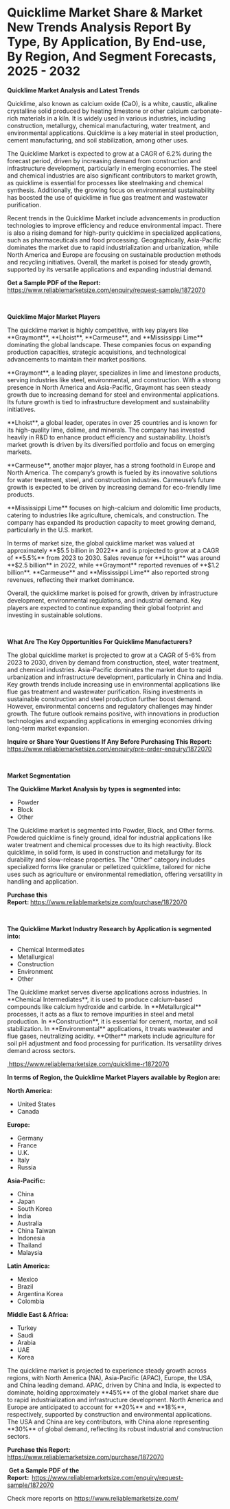 <p><h1>Quicklime Market Share & Market New Trends Analysis Report By Type, By Application, By End-use, By Region, And Segment Forecasts, 2025 - 2032</h1></p><p><strong>Quicklime Market Analysis and Latest Trends</strong></p>
<p><p>Quicklime, also known as calcium oxide (CaO), is a white, caustic, alkaline crystalline solid produced by heating limestone or other calcium carbonate-rich materials in a kiln. It is widely used in various industries, including construction, metallurgy, chemical manufacturing, water treatment, and environmental applications. Quicklime is a key material in steel production, cement manufacturing, and soil stabilization, among other uses.</p><p>The Quicklime Market is expected to grow at a CAGR of 6.2% during the forecast period, driven by increasing demand from construction and infrastructure development, particularly in emerging economies. The steel and chemical industries are also significant contributors to market growth, as quicklime is essential for processes like steelmaking and chemical synthesis. Additionally, the growing focus on environmental sustainability has boosted the use of quicklime in flue gas treatment and wastewater purification.</p><p>Recent trends in the Quicklime Market include advancements in production technologies to improve efficiency and reduce environmental impact. There is also a rising demand for high-purity quicklime in specialized applications, such as pharmaceuticals and food processing. Geographically, Asia-Pacific dominates the market due to rapid industrialization and urbanization, while North America and Europe are focusing on sustainable production methods and recycling initiatives. Overall, the market is poised for steady growth, supported by its versatile applications and expanding industrial demand.</p></p>
<p><strong>Get a Sample PDF of the Report:&nbsp;</strong> <a href="https://www.reliablemarketsize.com/enquiry/request-sample/1872070?utm_campaign=1197&utm_medium=2&utm_source=Github&utm_content=ia&utm_term=25012025&utm_id=quicklime">https://www.reliablemarketsize.com/enquiry/request-sample/1872070</a></p>
<p>&nbsp;</p>
<p><strong>Quicklime Major Market Players</strong></p>
<p><p>The quicklime market is highly competitive, with key players like **Graymont**, **Lhoist**, **Carmeuse**, and **Mississippi Lime** dominating the global landscape. These companies focus on expanding production capacities, strategic acquisitions, and technological advancements to maintain their market positions.</p><p>**Graymont**, a leading player, specializes in lime and limestone products, serving industries like steel, environmental, and construction. With a strong presence in North America and Asia-Pacific, Graymont has seen steady growth due to increasing demand for steel and environmental applications. Its future growth is tied to infrastructure development and sustainability initiatives.</p><p>**Lhoist**, a global leader, operates in over 25 countries and is known for its high-quality lime, dolime, and minerals. The company has invested heavily in R&D to enhance product efficiency and sustainability. Lhoist’s market growth is driven by its diversified portfolio and focus on emerging markets.</p><p>**Carmeuse**, another major player, has a strong foothold in Europe and North America. The company’s growth is fueled by its innovative solutions for water treatment, steel, and construction industries. Carmeuse’s future growth is expected to be driven by increasing demand for eco-friendly lime products.</p><p>**Mississippi Lime** focuses on high-calcium and dolomitic lime products, catering to industries like agriculture, chemicals, and construction. The company has expanded its production capacity to meet growing demand, particularly in the U.S. market.</p><p>In terms of market size, the global quicklime market was valued at approximately **$5.5 billion in 2022** and is projected to grow at a CAGR of **5.5%** from 2023 to 2030. Sales revenue for **Lhoist** was around **$2.5 billion** in 2022, while **Graymont** reported revenues of **$1.2 billion**. **Carmeuse** and **Mississippi Lime** also reported strong revenues, reflecting their market dominance.</p><p>Overall, the quicklime market is poised for growth, driven by infrastructure development, environmental regulations, and industrial demand. Key players are expected to continue expanding their global footprint and investing in sustainable solutions.</p></p>
<p>&nbsp;</p>
<p><strong>What Are The Key Opportunities For Quicklime Manufacturers?</strong></p>
<p><p>The global quicklime market is projected to grow at a CAGR of 5-6% from 2023 to 2030, driven by demand from construction, steel, water treatment, and chemical industries. Asia-Pacific dominates the market due to rapid urbanization and infrastructure development, particularly in China and India. Key growth trends include increasing use in environmental applications like flue gas treatment and wastewater purification. Rising investments in sustainable construction and steel production further boost demand. However, environmental concerns and regulatory challenges may hinder growth. The future outlook remains positive, with innovations in production technologies and expanding applications in emerging economies driving long-term market expansion.</p></p>
<p><strong>Inquire or Share Your Questions If Any Before Purchasing This Report:</strong> <a href="https://www.reliablemarketsize.com/enquiry/pre-order-enquiry/1872070?utm_campaign=1197&utm_medium=2&utm_source=Github&utm_content=ia&utm_term=25012025&utm_id=quicklime">https://www.reliablemarketsize.com/enquiry/pre-order-enquiry/1872070</a></p>
<p>&nbsp;</p>
<p><strong>Market Segmentation</strong></p>
<p><strong>The Quicklime Market Analysis by types is segmented into:</strong></p>
<p><ul><li>Powder</li><li>Block</li><li>Other</li></ul></p>
<p><p>The Quicklime market is segmented into Powder, Block, and Other forms. Powdered quicklime is finely ground, ideal for industrial applications like water treatment and chemical processes due to its high reactivity. Block quicklime, in solid form, is used in construction and metallurgy for its durability and slow-release properties. The "Other" category includes specialized forms like granular or pelletized quicklime, tailored for niche uses such as agriculture or environmental remediation, offering versatility in handling and application.</p></p>
<p><strong>Purchase this Report:&nbsp;</strong><a href="https://www.reliablemarketsize.com/purchase/1872070?utm_campaign=1197&utm_medium=2&utm_source=Github&utm_content=ia&utm_term=25012025&utm_id=quicklime">https://www.reliablemarketsize.com/purchase/1872070</a></p>
<p>&nbsp;</p>
<p><strong>The Quicklime Market Industry Research by Application is segmented into:</strong></p>
<p><ul><li>Chemical Intermediates</li><li>Metallurgical</li><li>Construction</li><li>Environment</li><li>Other</li></ul></p>
<p><p>The Quicklime market serves diverse applications across industries. In **Chemical Intermediates**, it is used to produce calcium-based compounds like calcium hydroxide and carbide. In **Metallurgical** processes, it acts as a flux to remove impurities in steel and metal production. In **Construction**, it is essential for cement, mortar, and soil stabilization. In **Environmental** applications, it treats wastewater and flue gases, neutralizing acidity. **Other** markets include agriculture for soil pH adjustment and food processing for purification. Its versatility drives demand across sectors.</p></p>
<p><a href="https://www.reliablemarketsize.com/quicklime-r1872070?utm_campaign=1197&utm_medium=2&utm_source=Github&utm_content=ia&utm_term=25012025&utm_id=quicklime">&nbsp;https://www.reliablemarketsize.com/quicklime-r1872070</a></p>
<p><strong>In terms of Region, the Quicklime Market Players available by Region are:</strong></p>
<p>
    <p> <strong> North America: </strong>
        <ul>
            <li>United States</li>
            <li>Canada</li>
        </ul>
        </p> 
    <p> <strong> Europe: </strong>
        <ul>
            <li>Germany</li>
            <li>France</li>
            <li>U.K.</li>
            <li>Italy</li>
            <li>Russia</li>
        </ul>
        </p> 
    <p> <strong> Asia-Pacific: </strong>
        <ul>
            <li>China</li>
            <li>Japan</li>
            <li>South Korea</li>
            <li>India</li>
            <li>Australia</li>
            <li>China Taiwan</li>
            <li>Indonesia</li>
            <li>Thailand</li>
            <li>Malaysia</li>
        </ul>
        </p> 
    <p> <strong> Latin America: </strong>
        <ul>
            <li>Mexico</li>
            <li>Brazil</li>
            <li>Argentina Korea</li>
            <li>Colombia</li>
        </ul>
        </p> 
    <p> <strong> Middle East & Africa: </strong>
        <ul>
            <li>Turkey</li>
            <li>Saudi</li>
            <li>Arabia</li>
            <li>UAE</li>
            <li>Korea</li>
        </ul>
    </p>
    </p>
<p><p>The quicklime market is projected to experience steady growth across regions, with North America (NA), Asia-Pacific (APAC), Europe, the USA, and China leading demand. APAC, driven by China and India, is expected to dominate, holding approximately **45%** of the global market share due to rapid industrialization and infrastructure development. North America and Europe are anticipated to account for **20%** and **18%**, respectively, supported by construction and environmental applications. The USA and China are key contributors, with China alone representing **30%** of global demand, reflecting its robust industrial and construction sectors.</p></p>
<p><strong>Purchase this Report: </strong><a href="https://www.reliablemarketsize.com/purchase/1872070?utm_campaign=1197&utm_medium=2&utm_source=Github&utm_content=ia&utm_term=25012025&utm_id=quicklime">https://www.reliablemarketsize.com/purchase/1872070</a></p>
<p>&nbsp;<strong>Get a Sample PDF of the Report:&nbsp;&nbsp;</strong><a href="https://www.reliablemarketsize.com/enquiry/request-sample/1872070?utm_campaign=1197&utm_medium=2&utm_source=Github&utm_content=ia&utm_term=25012025&utm_id=quicklime">https://www.reliablemarketsize.com/enquiry/request-sample/1872070</a></p>
<p><strong></strong></p>
<p>Check more reports on <a href="https://www.reliablemarketsize.com/?utm_campaign=1197&utm_medium=2&utm_source=Github&utm_content=ia&utm_term=25012025&utm_id=quicklime">https://www.reliablemarketsize.com/</a></p>